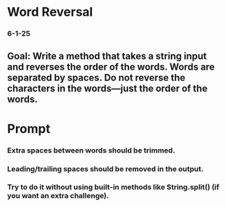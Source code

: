 # Word Reversal

### 6-1-25

## Goal: Write a method that takes a string input and reverses the order of the words. Words are separated by spaces. Do not reverse the characters in the words—just the order of the words.

# Prompt

### Extra spaces between words should be trimmed.

### Leading/trailing spaces should be removed in the output.

### Try to do it without using built-in methods like String.split() (if you want an extra challenge).